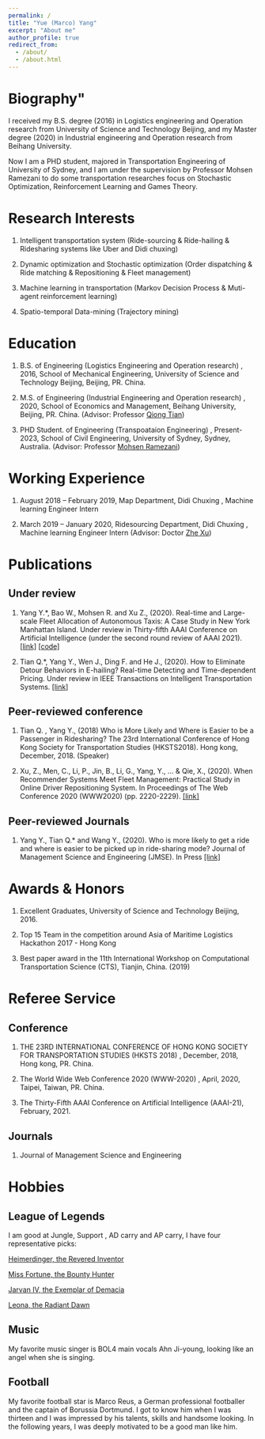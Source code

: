 ```yaml
---
permalink: /
title: "Yue (Marco) Yang"
excerpt: "About me"
author_profile: true
redirect_from: 
  - /about/
  - /about.html
---
```


# Biography"

I received my B.S. degree (2016) in Logistics engineering and Operation research from University of Science and Technology Beijing, and my Master degree (2020) in Industrial engineering and Operation research from Beihang University.

Now I am a PHD student, majored in Transportation Engineering of University of Sydney, and I am under the supervision by Professor Mohsen Ramezani to do some transportation researches focus on Stochastic Optimization, Reinforcement Learning and Games Theory.


# Research Interests


1. Intelligent transportation system (Ride-sourcing & Ride-hailing & Ridesharing systems like Uber and Didi chuxing)

2. Dynamic optimization and Stochastic optimization (Order dispatching & Ride matching & Repositioning & Fleet management)

3. Machine learning in transportation (Markov Decision Process & Muti-agent reinforcement learning)

4. Spatio-temporal Data-mining (Trajectory mining)

# Education

1. B.S. of Engineering (Logistics Engineering and Operation research) , 2016, School of Mechanical Engineering, University of Science and Technology Beijing, Beijing, PR. China.

2. M.S. of Engineering (Industrial Engineering and Operation research) , 2020, School of Economics and Management, Beihang University, Beijing, PR. China. (Advisor: Professor [Qiong Tian](http://semen.buaa.edu.cn/Faculty/Behavior_and_Operation_Management/TIAN_Qiong/Profile.htm))

3. PHD Student. of Engineering (Transpoataion Engineering) , Present-2023, School of Civil Engineering, University of Sydney, Sydney, Australia. (Advisor: Professor [Mohsen Ramezani](https://www.sydney.edu.au/engineering/about/our-people/academic-staff/mohsen-ramezani.html#collapseBio))

# Working Experience

1. August 2018 – February 2019, Map Department, Didi Chuxing , Machine learning Engineer Intern

2. March 2019 – January 2020, Ridesourcing Department, Didi Chuxing , Machine learning Engineer Intern (Advisor: Doctor [Zhe Xu](https://sites.google.com/site/zhexuutssjtu/))

# Publications

## Under review

1. Yang Y.*, Bao W., Mohsen R. and Xu Z., (2020). Real-time and Large-scale Fleet Allocation of Autonomous Taxis: A Case Study in New York Manhattan Island. Under review in Thirty-fifth AAAI Conference on Artificial Intelligence (under the second round review of AAAI 2021). [\[link\]](https://arxiv.org/abs/2009.02762)  [\[code\]](https://github.com/marco-yue/AAAI2021-Repositioning)

2. Tian Q.*, Yang Y., Wen J., Ding F. and He J., (2020). How to Eliminate Detour Behaviors in E-hailing? Real-time Detecting and Time-dependent Pricing. Under review in IEEE Transactions on Intelligent Transportation Systems. [\[link\]](https://arxiv.org/abs/1910.06949)

## Peer-reviewed conference

1. Tian Q. , Yang Y., (2018) Who is More Likely and Where is Easier to be a Passenger in Ridesharing? The 23rd International Conference of Hong Kong Society for Transportation Studies (HKSTS2018). Hong kong, December, 2018. (Speaker)

2. Xu, Z., Men, C., Li, P., Jin, B., Li, G., Yang, Y., ... & Qie, X., (2020). When Recommender Systems Meet Fleet Management: Practical Study in Online Driver Repositioning System. In Proceedings of The Web Conference 2020 (WWW2020) (pp. 2220-2229). [\[link\]](https://dl.acm.org/doi/abs/10.1145/3366423.3380287)


## Peer-reviewed Journals

1. Yang Y., Tian Q.* and Wang Y., (2020). Who is more likely to get a ride and where is easier to be picked up in ride-sharing mode? Journal of Management Science and Engineering (JMSE). In Press [\[link\]](https://www.sciencedirect.com/science/article/pii/S2096232020300445)



# Awards & Honors

1. Excellent Graduates, University of Science and Technology Beijing, 2016.

2. Top 15 Team in the competition around Asia of Maritime Logistics Hackathon 2017 - Hong Kong

3. Best paper award in the 11th International Workshop on Computational Transportation Science (CTS), Tianjin, China. (2019)


# Referee Service

## Conference

1. THE 23RD INTERNATIONAL CONFERENCE OF HONG KONG SOCIETY FOR TRANSPORTATION STUDIES (HKSTS 2018) , December, 2018, Hong kong, PR. China.

2. The World Wide Web Conference 2020 (WWW-2020) , April, 2020, Taipei, Taiwan, PR. China.

3. The Thirty-Fifth AAAI Conference on Artificial Intelligence (AAAI-21), February, 2021.

## Journals

1. Journal of Management Science and Engineering

# Hobbies

## League of Legends

I am good at Jungle, Support , AD carry and AP carry, I have four representative picks:

[Heimerdinger, the Revered Inventor](https://na.leagueoflegends.com/en-us/champions/heimerdinger/)

[Miss Fortune, the Bounty Hunter](https://na.leagueoflegends.com/en-us/champions/miss-fortune/)

[Jarvan IV, the Exemplar of Demacia](https://na.leagueoflegends.com/en-us/champions/jarvan-iv/)

[Leona, the Radiant Dawn](https://na.leagueoflegends.com/en-us/champions/leona/)

## Music

My favorite music singer is BOL4 main vocals Ahn Ji-young, looking like an angel when she is singing.

## Football

My favorite football star is Marco Reus,  a German professional footballer and the captain of  Borussia Dortmund. I got to know him when I was thirteen and I was impressed by his talents, skills and handsome looking. In the following years, I was deeply motivated to be a good man like him.

